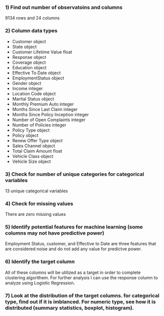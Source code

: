 ### 1) Find out number of observatoins and columns

9134 rows and 24 columns

### 2) Column data types

- Customer                          object
- State                             object
- Customer Lifetime Value          float
- Response                          object
- Coverage                          object
- Education                         object
- Effective To Date                 object
- EmploymentStatus                  object
- Gender                            object
- Income                             integer
- Location Code                     object
- Marital Status                    object
- Monthly Premium Auto               integer
- Months Since Last Claim            integer
- Months Since Policy Inception      integer
- Number of Open Complaints          integer
- Number of Policies                 integer
- Policy Type                       object
- Policy                            object
- Renew Offer Type                  object
- Sales Channel                     object
- Total Claim Amount               float
- Vehicle Class                     object
- Vehicle Size                      object


### 3) Check for number of unique categories for categorical variables

13 unique categorical variables


### 4) Check for missing values

There are zero missing values


### 5) Identify potential features for machine learning (some columns may not have predictive power)

Employment Status, customer, and Effective to Date are three features that are considered noise and do not add any value for predictve power.


### 6) Identify the target column 

All of these columns will be utilized as a target in order to complete clustering algorithem. For further analysis I can use the response column to analyze using Logistic Regression.

### 7) Look at the distribution of the target columns. for categorical type, find out if it is imblanced. For numeric type, see how it is distributed  (summary statistics, boxplot, histogram).



